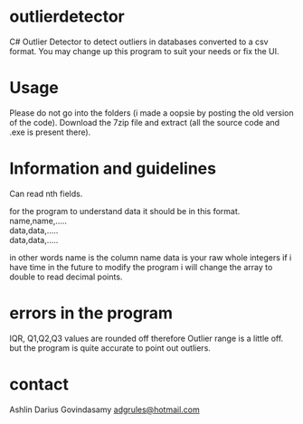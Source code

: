 # outlierdetector
C# Outlier Detector to detect outliers in databases converted to a csv format.
You may change up this program to suit your needs or fix the UI.

# Usage
Please do not go into the folders (i made a oopsie by posting the old version of the code). 
Download the 7zip file and extract (all the source code and .exe is present there). 

# Information and guidelines
Can read nth fields.

for the program to understand data it should be in this format.
name,name,.....  
data,data,.....  
data,data,.....  

in other words name is the column name
data is your raw whole integers if i have time in the future to modify the program i will change the array to double to read decimal points.

# errors in the program
IQR, Q1,Q2,Q3 values are rounded off
therefore 
Outlier range is a little off.
but the program is quite accurate to point out outliers.

# contact
Ashlin Darius Govindasamy
adgrules@hotmail.com
